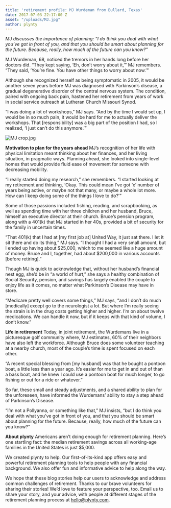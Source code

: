 ```yaml
---
title: 'retirement profile: MJ Wurdeman from Bullard, Texas'
date: 2017-07-03 22:17:00 Z
asset: "/uploads/MJ.jpg"
author: plynty
---
```


*MJ discusses the importance of planning: “I do think you deal with what you’ve got in front of you, and that you should be smart about planning for the future. Because, really, how much of the future can you know?”*

MJ Wurdeman, 68, noticed the tremors in her hands long before her doctors did. “They kept saying, ‘Eh, don’t worry about it,’” MJ remembers. “They said, ‘You’re fine. You have other things to worry about now.’” 

Although she recognized herself as being symptomatic in 2005, it would be another seven years before MJ was diagnosed with Parkinson’s disease, a gradual degenerative disorder of the central nervous system. The condition, paired with ongoing back pain, hastened her retirement from years of work in social service outreach at Lutheran Church Missouri Synod.

“I was doing a lot of workshops," MJ says. “And by the time I would set up, I would be in so much pain, it would be hard for me to actually deliver the workshops. That [responsibility] was a big part of the position I had, so I realized, ‘I just can’t do this anymore.’”

![MJ crop.jpg](/uploads/MJ%20crop.jpg)

**Motivation to plan for the years ahead**
MJ’s recognition of her life with physical limitation meant thinking about her finances, and her living situation, in pragmatic ways. Planning ahead, she looked into single-level homes that would provide fluid ease of movement for someone with decreasing mobility.

“I really started doing my research,” she remembers. “I started looking at my retirement and thinking, ‘Okay. This could mean I’ve got ‘x’ number of years being active, or maybe not that many, or maybe a whole lot more. How can I keep doing some of the things I love to do?’”

Some of those passions included fishing, reading, and scrapbooking, as well as spending time with her three children and her husband, Bruce, himself an executive director at their church. Bruce’s pension program, along with a 401(k) that MJ started in her 40s, provided a bit of security for the family in uncertain times.

“That 401(k) that I had at [my first job at] United Way, it just sat there. I let it sit there and do its thing,” MJ says. “I thought I had a very small amount, but I ended up having about $25,000, which to me seemed like a huge amount of money. Bruce and I, together, had about $200,000 in various accounts [before retiring].”

Though MJ is quick to acknowledge that, without her husband’s financial nest egg, she’d be in “a world of hurt,” she says a healthy combination of Social Security, pension, and savings has largely enabled the couple to enjoy life as it comes, no matter what Parkinson’s Disease may have in store.

“Medicare pretty well covers some things,” MJ says, “and I don’t do much [medically] except go to the neurologist a lot. But where I’m really seeing the strain is in the drug costs getting higher and higher. I’m on about twelve medications. We can handle it now, but if it keeps with that kind of volume, I don’t know.”

**Life in retirement**
Today, in joint retirement, the Wurdemans live in a picturesque golf community where, MJ estimates, 60% of their neighbors have also left the workforce. Although Bruce does some volunteer teaching at a nearby church, most of the couple’s time is spent focused on each other. 

“A recent special blessing from [my husband] was that he bought a pontoon boat, a little less than a year ago. It’s easier for me to get in and out of than a bass boat, and he knew I could use a pontoon boat for much longer, to go fishing or out for a ride or whatever.”

So far, these small and steady adjustments, and a shared ability to plan for the unforeseen, have informed the Wurdemans’ ability to stay a step ahead of Parkinson’s Disease.

“I’m not a Pollyanna, or something like that,” MJ insists, “but I do think you deal with what you’ve got in front of you, and that you should be smart about planning for the future. Because, really, how much of the future can you know?”

**About plynty**
Americans aren’t doing enough for retirement planning. Here’s one startling fact: the median retirement savings across all working-age families in the United States is just $5,000.

We created plynty to help. Our first-of-its-kind app offers easy and powerful retirement planning tools to help people with any financial background. We also offer fun and informative advice to help along the way.

We hope that these blog stories help our users to acknowledge and address common challenges of retirement. Thanks to our brave volunteers for sharing their stories! We’d love to feature your perspective, too. Email us to share your story, and your advice, with people at different stages of the retirement planning process at hello@plynty.com.